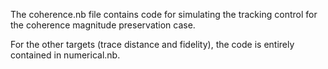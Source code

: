 The coherence.nb file contains code for simulating the tracking control for the coherence magnitude preservation case.

For the other targets (trace distance and fidelity), the code is entirely contained in numerical.nb.
